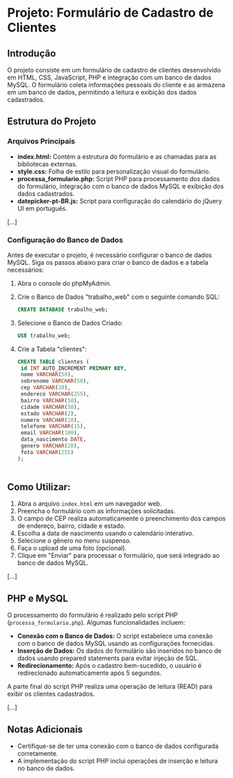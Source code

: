 # Projeto: Formulário de Cadastro de Clientes

## Introdução
O projeto consiste em um formulário de cadastro de clientes desenvolvido em HTML, CSS, JavaScript, PHP e integração com um banco de dados MySQL. O formulário coleta informações pessoais do cliente e as armazena em um banco de dados, permitindo a leitura e exibição dos dados cadastrados.

## Estrutura do Projeto

### Arquivos Principais
- **index.html:** Contém a estrutura do formulário e as chamadas para as bibliotecas externas.
- **style.css:** Folha de estilo para personalização visual do formulário.
- **processa_formulario.php:** Script PHP para processamento dos dados do formulário, integração com o banco de dados MySQL e exibição dos dados cadastrados.
- **datepicker-pt-BR.js:** Script para configuração do calendário do jQuery UI em português.

[...]

### Configuração do Banco de Dados

Antes de executar o projeto, é necessário configurar o banco de dados MySQL. Siga os passos abaixo para criar o banco de dados e a tabela necessários:

1. Abra o console do phpMyAdmin.

2. Crie o Banco de Dados "trabalho_web" com o seguinte comando SQL:
   ```sql
   CREATE DATABASE trabalho_web;
   
3. Selecione o Banco de Dados Criado:
   ```sql
   USE trabalho_web;

4. Crie a Tabela "clientes":
   ```sql
   CREATE TABLE clientes (
    id INT AUTO_INCREMENT PRIMARY KEY,
    nome VARCHAR(50),
    sobrenome VARCHAR(50),
    cep VARCHAR(10),
    endereco VARCHAR(255),
    bairro VARCHAR(50),
    cidade VARCHAR(50),
    estado VARCHAR(2),
    numero VARCHAR(10),
    telefone VARCHAR(15),
    email VARCHAR(100),
    data_nascimento DATE,
    genero VARCHAR(20),
    foto VARCHAR(255)
   ); 
    
## Como Utilizar: 

1. Abra o arquivo `index.html` em um navegador web.
2. Preencha o formulário com as informações solicitadas.
3. O campo de CEP realiza automaticamente o preenchimento dos campos de endereço, bairro, cidade e estado.
4. Escolha a data de nascimento usando o calendário interativo.
5. Selecione o gênero no menu suspenso.
6. Faça o upload de uma foto (opcional).
7. Clique em "Enviar" para processar o formulário, que será integrado ao banco de dados MySQL.

[...]

## PHP e MySQL

O processamento do formulário é realizado pelo script PHP (`processa_formulario.php`). Algumas funcionalidades incluem:

- **Conexão com o Banco de Dados:** O script estabelece uma conexão com o banco de dados MySQL usando as configurações fornecidas.
- **Inserção de Dados:** Os dados do formulário são inseridos no banco de dados usando prepared statements para evitar injeção de SQL.
- **Redirecionamento:** Após o cadastro bem-sucedido, o usuário é redirecionado automaticamente após 5 segundos.

A parte final do script PHP realiza uma operação de leitura (READ) para exibir os clientes cadastrados.

[...]

## Notas Adicionais
- Certifique-se de ter uma conexão com o banco de dados configurada corretamente.
- A implementação do script PHP inclui operações de inserção e leitura no banco de dados.
